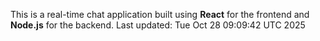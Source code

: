 This is a real-time chat application built using **React** for the frontend and **Node.js** for the backend.
Last updated: Tue Oct 28 09:09:42 UTC 2025
